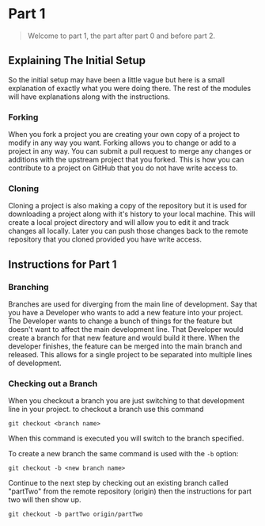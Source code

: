 # Part 1
> Welcome to part 1, the part after part 0 and before part 2. 

## Explaining The Initial Setup
So the initial setup may have been a little vague but here is a small explanation of exactly what you were doing there. The rest of the modules will have explanations along with the instructions.

### Forking
When you fork a project you are creating your own copy of a project to modify in any way you want. Forking allows you to change or add to a project in any way. You can submit a pull request to merge any changes or additions with the upstream project that you forked. This is how you can contribute to a project on GitHub that you do not have write access to.

### Cloning
Cloning a project is also making a copy of the repository but it is used for downloading a project along with it's history to your local machine. This will create a local project directory and will allow you to edit it and track changes all locally. Later you can push those changes back to the remote repository that you cloned provided you have write access.

## Instructions for Part 1
### Branching
Branches are used for diverging from the main line of development. Say that you have a Developer who wants to add a new feature into your project. The Developer wants to change a bunch of things for the feature but doesn't want to affect the main development line. That Developer would create a branch for that new feature and would build it there. When the developer finishes, the feature can be merged into the main branch and released. This allows for a single project to be separated into multiple lines of development.
### Checking out a Branch
When you checkout a branch you are just switching to that development line in your project. to checkout a branch use this command

`git checkout <branch name>`

When this command is executed you will switch to the branch specified.

To create a new branch the same command is used with the `-b` option:

`git checkout -b <new branch name>`

Continue to the next step by checking out an existing branch called "partTwo" from the remote repository (origin) then the instructions for part two will then show up.

`git checkout -b partTwo origin/partTwo`
